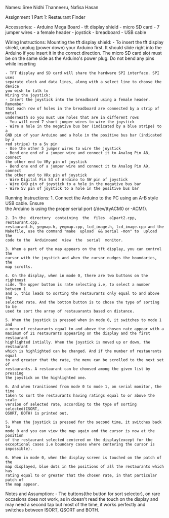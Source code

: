 Names: Sree Nidhi Thanneeru, Nafisa Hasan

Assignment 1 Part 1: Restaurant Finder

Accessories:
	- Arduino Mega Board
	- tft display shield
	- micro SD card
	- 7 jumper wires
	- a female header
	- joystick
	- breadboard
	- USB cable

Wiring Instructions:
	Mounting the tft display shield:
	- To insert the tft display shield, unplug (power down) your Arduino first.
	It should slide right into the Arduino if you insert it in the correct 
	direction. The micro SD card slot must be on the same side as the Arduino's 
	power plug. Do not bend any pins while inserting

	- TFT display and SD card will share the hardware SPI interface. SPI uses 
	separate clock and data lines, along with a select line to choose the device 
	you wish to talk to
	Wiring the joystick:
	- Insert the joystick into the breadboard using a female header. Remember 
	that each row of holes in the breadboard are connected by a strip of metal
	underneath so you must use holes that are in different rows
	- You will need 7 short jumper wires to wire the joystick
	- Wire a hole in the negative bus bar (indicated by a blue stripe) to a 
	GND pin of your Arduino and a hole in the positive bus bar (indicated by a
	red stripe) to a 5v pin
	- Use the other 5 jumper wires to wire the joystick
	- Bend one end of a jumper wire and connect it to Analog Pin A8, connect 
	the other end to VRy pin of joystick
	- Bend one end of a jumper wire and connect it to Analog Pin A9, connect 
	the other end to VRx pin of joystick
	- Wire Digital Pin 53 of Arduino to SW pin of joystick
	- Wire GND pin of joystick to a hole in the negative bus bar
	- Wire 5v pin of joystick to a hole in the positive bus bar

Running Instructions:
	1.  Connect  the  Arduino  to the PC using an A-B style  USB  cable. Ensure  
	the  Arduino  is using  the  proper  serial  port (/dev/ttyACM0  or -ACM1).

	2. In the  directory  containing  the  files  a1part2.cpp, restaurant.cpp, 
	restaurant.h, yegmap.h, yegmap.cpp, lcd_image.h, lcd_image.cpp and the 
	Makefile, use the command "make  upload  && serial -mon" to  upload  the  
	code to the  Arduinoand  view  the  serial  monitor.

	3. When a part of the map appears on the tft display, you can control the 
	cursor with the joystick and when the cursor nudges the boundaries, the 
	map scrolls.

	4. On the display, when in mode 0, there are two buttons on the rightmost 
	side. The upper button is rate selecting i.e, to select a number between 1 
	and 5, this leads to sorting the restaurants only equal to and above the 
	selected rate. And the bottom button is to chose the type of sorting to be 
	used to sort the array of restauarants based on distance.

	5. When the joystick is pressed when in mode 0, it switches to mode 1 and 
	a menu of restaurants equal to and above the chosen rate appear with a 
	maximum of 21 restaurants appearing on the display and the first restaurant 
	highlighted intially. When the joystick is moved up or down, the restaurant 
	which is highlighted can be changed. And if the number of restaurants equal 
	to and greater that the rate, the menu can be scrolled to the next set of 
	restaurants. A restaurant can be choosed among the given list by pressing 
	the joystick on the highlighted one.

	6. And when tranitioned from mode 0 to mode 1, on serial monitor, the time 
	taken to sort the restaurants having ratings equal to or above the scale 
	version of selected rate, according to the type of sorting selected(ISORT, 
	QSORT, BOTH) is printed out.

	5. When the joystick is pressed for the second time, it switches back to 
	mode 0 and you can view the map again and the cursor is now at the position 
	of the restaurant selected centered on the display(except for the 
	exceptional cases i.e boundary cases where centering the cursor is impossible).

	6. When in mode 0, when the display screen is touched on the patch of the 
	map displayed, blue dots in the positions of all the restaurants which has 
	rating equal to or greater that the chosen rate, in that particular patch of 
	the map appear.

Notes and Assumption:
	- The buttons(the button for sort selector), on rare occasions does not 
	work, as in doesn't read the touch on the display and may need a second tap
	but most of the time, it works perfectly and switches between ISORT, QSORT
	and BOTH.
